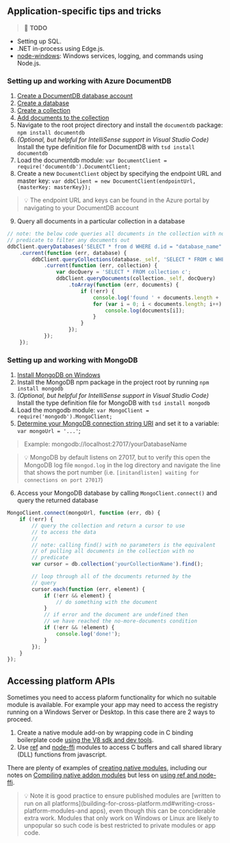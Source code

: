 ## Application-specific tips and tricks
> :triangular_flag_on_post: **TODO**
* Setting up SQL.
* .NET in-process using Edge.js.
* [node-windows](https://github.com/coreybutler/node-windows): Windows services, logging, and commands using Node.js.

### Setting up and working with Azure DocumentDB

1. [Create a DocumentDB database account](https://azure.microsoft.com/en-us/documentation/articles/documentdb-create-account/)
2. [Create a database](https://azure.microsoft.com/en-us/documentation/articles/documentdb-create-database/)
3. [Create a collection](https://azure.microsoft.com/en-us/documentation/articles/documentdb-create-collection/)
4. [Add documents to the collection](https://azure.microsoft.com/en-us/documentation/articles/documentdb-view-json-document-explorer/)
5. Navigate to the root project directory and install the `documentdb` package: `npm install documentdb`
6. *(Optional, but helpful for IntelliSense support in Visual Studio Code)* Install the type definition file for DocumentDB with `tsd install documentdb`
7. Load the documentdb module: `var DocumentClient = require('documentdb').DocumentClient;`
8. Create a new `DocumentClient` object by specifying the endpoint URL and master key: `var ddbClient = new DocumentClient(endpointUrl, {masterKey: masterKey});`
 > :bulb: The endpoint URL and keys can be found in the Azure portal by navigating to your DocumentDB account
9. Query all documents in a particular collection in a database
```javascript
// note: the below code queries all documents in the collection with no 
// predicate to filter any documents out
ddbClient.queryDatabases('SELECT * from d WHERE d.id = "database_name"')
    .current(function (err, database) {
        ddbClient.queryCollections(database._self, 'SELECT * FROM c WHERE c.id = "collection_name"')
            .current(function (err, collection) {
                var docQuery = 'SELECT * FROM collection c';
                ddbClient.queryDocuments(collection._self, docQuery)
                    .toArray(function (err, documents) {
                        if (!err) {
                            console.log('found ' + documents.length + ' documents...');
                            for (var i = 0; i < documents.length; i++) {
                                console.log(documents[i]);
                            }
                        }
                    });
            });
    });
```

### Setting up and working with MongoDB

1. [Install MongoDB on Windows](https://docs.mongodb.org/manual/tutorial/install-mongodb-on-windows/)
2. Install the MongoDB npm package in the project root by running `npm install mongodb`
3. *(Optional, but helpful for IntelliSense support in Visual Studio Code)* Install the type definition file for MongoDB with `tsd install mongodb`
4. Load the mongodb module: `var MongoClient = require('mongodb').MongoClient;`
5. [Determine your MongoDB connection string URI](https://docs.mongodb.org/manual/reference/connection-string/) and set it to a variable: `var mongoUrl = '...'`;
 > Example: mongodb://localhost:27017/yourDatabaseName

 > :bulb: MongoDB by default listens on 27017, but to verify this open the MongoDB log file `mongod.log` in the log directory and navigate the line that shows the port number (i.e. `[initandlisten] waiting for connections on port 27017`)
6. Access your MongoDB database by calling `MongoClient.connect()` and query the returned database
```javascript
MongoClient.connect(mongoUrl, function (err, db) {
    if (!err) {
        // query the collection and return a cursor to use
        // to access the data
        //
        // note: calling find() with no parameters is the equivalent
        // of pulling all documents in the collection with no
        // predicate
        var cursor = db.collection('yourCollectionName').find();

        // loop through all of the documents returned by the
        // query
        cursor.each(function (err, element) {
            if (!err && element) {
                // do something with the document
            }
            // if error and the document are undefined then
            // we have reached the no-more-documents condition
            if (!err && !element) {
                console.log('done!');
            }
        });
    }
});
```

## Accessing platform APIs
Sometimes you need to access plaform functionality for which no suitable module is available. For example your app may need to access the registry running on a Windows Server or Desktop. In this case there are 2 ways to proceed. 

1. Create a native module add-on by wrapping code in C binding boilerplate code [using the V8 sdk and dev tools](https://nodejs.org/api/addons.html).
2. Use [ref](https://github.com/TooTallNate/ref) and [node-ffi](https://github.com/node-ffi/node-ffi) modules to access C buffers and call shared library (DLL) functions from javascript.

There are plenty of examples of [creating native modules](http://www.martinchristen.ch/node/tutorial11), including our notes on [Compiling native addon modules](windows-environment.md#compiling-native-addon-modules) but less on [using ref and node-ffi](http://opendirective.net/blog/2015/10/working-with-windows-native-code-from-node-js).

> :bulb: Note it is good practice to ensure published modules are [written to run on all platforms](building-for-cross-platform.md#writing-cross-platform-modules-and apps), even though this can be conciderable extra work. Modules that only work on Windows or Linux are likely to unpopular so such code is best restricted to private modules or app code.
